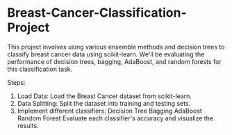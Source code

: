 # Breast-Cancer-Classification-Project

This project involves using various ensemble methods and decision trees to classify breast cancer data using scikit-learn. We'll be evaluating the performance of decision trees, bagging, AdaBoost, and random forests for this classification task.

Steps:
1) Load Data: Load the Breast Cancer dataset from scikit-learn.
2) Data Splitting: Split the dataset into training and testing sets.
3) Implement different classifiers:
Decision Tree
Bagging
AdaBoost
Random Forest
Evaluate each classifier's accuracy and visualize the results.
